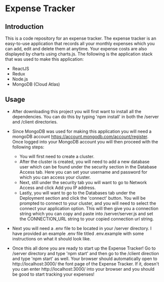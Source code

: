 # Expense Tracker #
## Introduction ##
This is a code repository for an expense tracker. The expense tracker is an easy-to-use application that records all your monthly expenses which you can add, edit and delete them at anytime. Your expense costs are also displayed by charts using charts.js. The following is the application stack that was used to make this application:
* ReactJS
* Redux
* Node.js
* MongoDB (Cloud Atlas)

## Usage ##
* After downloading this project you will first want to install all the dependencies. You can do this by typing 'npm install' in both the /server and /client directories.
* Since MongoDB was used for making this application you will need a mongoDB account https://account.mongodb.com/account/register. Once logged into your MongoDB account you will then proceed with the following steps:
    * You will first need to create a cluster.
    * After the cluster is created, you will need to add a new database user which can be found under the security section in the Database Access tab. Here you can set your username and password for which you can access your cluster.
    * Next, still under the security tab you will want to go to Network Access and click Add you IP address. 
    * Lastly, you will want to go to the Databases tab under the Deployment section and click the 'connect' button. You will be prompted to connect to your cluster, and you will need to select the connect your application option. This will then give you a connection string which you can copy and paste into /server/server.js and set the CONNECTION_URL string to your copied connection url string. 

* Next you will need a .env file to be located in your /server directory. I have provided an example .env file titled .env.example with some instructions on what it should look like. 

* Once this all done you are ready to start up the Expense Tracker! Go to /server directory and type 'npm start' and then go to the /client direction and type 'npm start' as well. Your browser should automatically open to http://localhost:3000/ the font page of the Expense Tracker. If it, doesn't you can enter http://localhost:3000/ into your browser and you should be good to start tracking your expenses! 